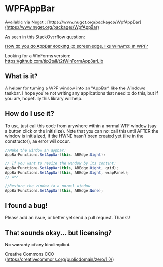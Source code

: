 WPFAppBar
=========

Available via Nuget : [https://www.nuget.org/packages/WpfAppBar](https://www.nuget.org/packages/WpfAppBar)

As seen in this StackOverflow question:

[How do you do AppBar docking (to screen edge, like WinAmp) in WPF?](http://stackoverflow.com/q/75785/12643)

Looking for a WinForms version:
https://github.com/tip2tail/t2tWinFormAppBarLib


What is it?
----------
A helper for turning a WPF window into an "AppBar" like the Windows taskbar.
I hope you're not writing any applications that need to do this, but if you
are, hopefully this library will help.

How do I use it?
----------------
To use, just call this code from anywhere within a normal WPF window (say a button click or the initialize). Note that you can not call this until AFTER the window is initialized, if the HWND hasn't been created yet (like in the constructor), an error will occur.

```C#
//Make the window an appbar:
AppBarFunctions.SetAppBar(this, ABEdge.Right);

// If you want to resize the window by its content:
AppBarFunctions.SetAppBar(this, ABEdge.Right, grid);
AppBarFunctions.SetAppBar(this, ABEdge.Right, wrapPanel);
// etc...

//Restore the window to a normal window:
AppBarFunctions.SetAppBar(this, ABEdge.None);
```

I found a bug!
--------------
Please add an issue, or better yet send a pull request.
Thanks!



That sounds okay... but licensing?
----------------------------------
No warranty of any kind implied.

Creative Commons CC0 (https://creativecommons.org/publicdomain/zero/1.0/)
